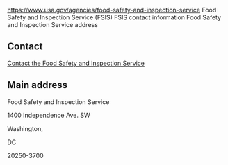 

https://www.usa.gov/agencies/food-safety-and-inspection-service
Food Safety and Inspection Service (FSIS)
FSIS contact information
Food Safety and Inspection Service address

Contact
-------

[Contact the Food Safety and Inspection Service](https://www.fsis.usda.gov/contact-us)

Main address
------------

Food Safety and Inspection Service

1400 Independence Ave. SW

Washington,

DC

20250-3700
